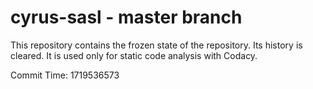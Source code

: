 # cyrus-sasl - master branch

This repository contains the frozen state of the repository.
Its history is cleared. It is used only for static code
analysis with Codacy.

Commit Time: 1719536573